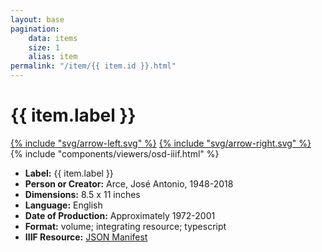 ```yaml
---
layout: base
pagination:
    data: items
    size: 1
    alias: item
permalink: "/item/{{ item.id }}.html"
---
```


<div class="flex p-5 pb-3 items-center">
  <div class="basis-3/4">
    <h1 class="text-3xl md:text-4xl font-bold">{{ item.label }}</h1>
  </div>
  <div class="basis-1/4 h-12 text-primary text-right flex justify-end">
    <a href="{{ pagination.href.previous | default: pagination.href.last | url }}" class="-mr-1 hover:text-accent" data-tip="Previous item">{% include "svg/arrow-left.svg" %}</a>
    <a href="{{ pagination.href.next | default: pagination.href.first | url }}" class="hover:text-accent" data-tip="Next item">{% include "svg/arrow-right.svg" %}</a>
  </div>
</div>
<article id="item-content-area" class="px-5 pb-5 md:flex">
  <div class="md:basis-3/5 bg-neutral">
  {% include "components/viewers/osd-iiif.html" %}
  </div>
  <ul class="p-6 space-y-2 border md:basis-2/5 md:text-lg md:flex md:flex-col md:justify-end">
    <li><b>Label:</b> {{ item.label }}</li>
    <li><b>Person or Creator:</b> Arce, José Antonio, 1948-2018</li>
    <li><b>Dimensions:</b> 8.5 x 11 inches</li>
    <li><b>Language:</b> English</li>
    <li><b>Date of Production:</b> Approximately 1972-2001</li>
    <li><b>Format:</b>
      <a class="link">volume</a>;
      <a class="link">integrating resource</a>;
      <a class="link">typescript</a>
    </li>
    <li><b>IIIF Resource:</b>
      <a class="link" href="{{ item.manifest_url }}" target="_none">JSON Manifest</a>
    </li>
  </ul>
</article>

<!-- <div class=" grid grid-cols-2 mt-5 px-5 font-normal">
  <a href="{{ pagination.href.previous | default: pagination.href.last | url }}" class="join-item btn btn-outline">PREVIOUS: {{ pagination.page.previous.label | default: pagination.page.last.label }}</a>
  <a href="{{ pagination.href.next | default: pagination.href.first | url }}" class="join-item btn btn-outline">NEXT: {{ pagination.page.next.label | default: pagination.page.first.label }} &rarr;</a>
</div> -->